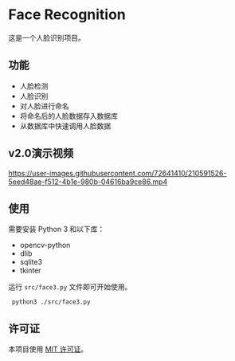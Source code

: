 # Face Recognition

这是一个人脸识别项目。

## 功能

- 人脸检测
- 人脸识别
- 对人脸进行命名
- 将命名后的人脸数据存入数据库
- 从数据库中快速调用人脸数据


## v2.0演示视频


https://user-images.githubusercontent.com/72641410/210591526-5eed48ae-f512-4b1e-980b-04616ba9ce86.mp4



## 使用

需要安装 Python 3 和以下库：

- opencv-python
- dlib
- sqlite3
- tkinter

运行 `src/face3.py` 文件即可开始使用。

```
 python3 ./src/face3.py
```

## 许可证

本项目使用 [MIT 许可证](LICENSE)。
